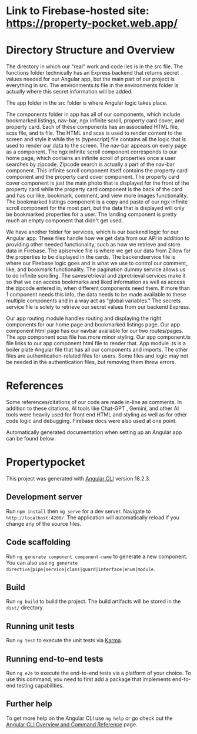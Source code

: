 # Link to Firebase-hosted site: https://property-pocket.web.app/

# Directory Structure and Overview

The directory in which our "real" work and code lies is in the src file. The functions folder technically has an Express backend that returns secret values needed for our Angular app, but the main part of our project is everything in src. The environments.ts file in the environments folder is actually where this secret information will be added.

The app folder in the src folder is where Angular logic takes place.

The components folder in app has all of our components, which include bookmarked listings, nav-bar, ngx infinite scroll, property card cover, and property card. Each of these components has an associated HTML file, scss file, and ts file. The HTML and scss is used to render content to the screen and style it while the ts (typescript) file contains all the logic that is used to render our data to the screen. The nav-bar appears on every page as a component. The ngx infinite scroll component corresponds to our home page, which contains an infinite scroll of properties once a user searches by zipcode. Zipcode search is actually a part of the nav-bar component. This infinite scroll component itself contains the property card component and the property card cover component. The property card cover component is just the main photo that is displayed for the front of the property card while the property card component is the back of the card and has our like, bookmark, comment, and view more images functionality. The bookmarked listings component is a copy and paste of our ngx infinite scroll component for the most part, but the data that is displayed will only be bookmarked properties for a user. The landing component is pretty much an empty component that didn't get used.

We have another folder for services, which is our backend logic for our Angular app. These files handle how we get data from our API in addition to providing other needed functionality, such as how we retrieve and store data in Firebase. The apiservice file is where we get our data from Zillow for the properties to be displayed in the cards. The backendservice file is where our Firebase logic goes and is what we use to control our comment, like, and bookmark functionality. The pagination dummy service allows us to do infinite scrolling. The savesretrieval and zipretrieval services make it so that we can access bookmarks and liked information as well as access the zipcode entered in, when different components need them. If more than 1 component needs this info, the data needs to be made available to these multiple components and in a way act as "global variables." The secrets service file is solely to retrieve our secret values from our backend Express.

Our app routing module handles routing and displaying the right components for our home page and bookmarked listings page. Our app component html page has our navbar available for our two routes/pages. The app component scss file has more minor styling. Our app component.ts file links to our app component html file to render that. App module .ts is a boiler plate Angular file that has all our components and imports. The other files are authentication-related files for users. Some files and logic may not be needed in the authentication files, but removing them threw errors.


# References
Some references/citations of our code are made in-line as comments. In addition to these citations, AI tools like Chat-GPT
, Gemini, and other AI tools were heavily used for front end HTML and styling as well as for other code logic and debugging. Firebase docs were also used at one point.

Automatically generated documentation when setting up an Angular app can be found below:

# Propertypocket

This project was generated with [Angular CLI](https://github.com/angular/angular-cli) version 18.2.3.

## Development server

Run `npm install` then `ng serve` for a dev server. Navigate to `http://localhost:4200/`. The application will automatically reload if you change any of the source files.

## Code scaffolding

Run `ng generate component component-name` to generate a new component. You can also use `ng generate directive|pipe|service|class|guard|interface|enum|module`.

## Build

Run `ng build` to build the project. The build artifacts will be stored in the `dist/` directory.

## Running unit tests

Run `ng test` to execute the unit tests via [Karma](https://karma-runner.github.io).

## Running end-to-end tests

Run `ng e2e` to execute the end-to-end tests via a platform of your choice. To use this command, you need to first add a package that implements end-to-end testing capabilities.

## Further help

To get more help on the Angular CLI use `ng help` or go check out the [Angular CLI Overview and Command Reference](https://angular.dev/tools/cli) page.
